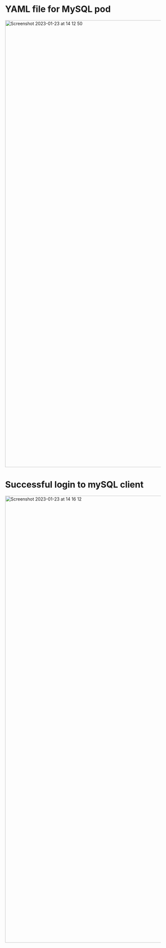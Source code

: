 # YAML file for MySQL pod 
<img width="1440" alt="Screenshot 2023-01-23 at 14 12 50" src="https://user-images.githubusercontent.com/116156151/214062141-9c7c860b-f324-4685-91db-de69fcab7bf7.png">

# Successful login to mySQL client
<img width="1440" alt="Screenshot 2023-01-23 at 14 16 12" src="https://user-images.githubusercontent.com/116156151/214062360-b146999c-9417-4137-8a64-14871977feca.png">

